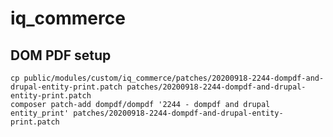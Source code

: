 # iq_commerce

## DOM PDF setup

    cp public/modules/custom/iq_commerce/patches/20200918-2244-dompdf-and-drupal-entity-print.patch patches/20200918-2244-dompdf-and-drupal-entity-print.patch
    composer patch-add dompdf/dompdf '2244 - dompdf and drupal entity_print' patches/20200918-2244-dompdf-and-drupal-entity-print.patch
